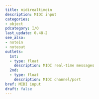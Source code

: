 ```yaml
---
title: midirealtimein
description: MIDI input
categories:
- object
pdcategory: I/O 
last_update: 0.48-2
see_also:
- notein
- noteout
outlets:
  1st:
  - type: float
    description: MIDI real-time messages
  2nd:
  - type: float
    description: MIDI channel/port
bref: MIDI input
draft: false
---
```


